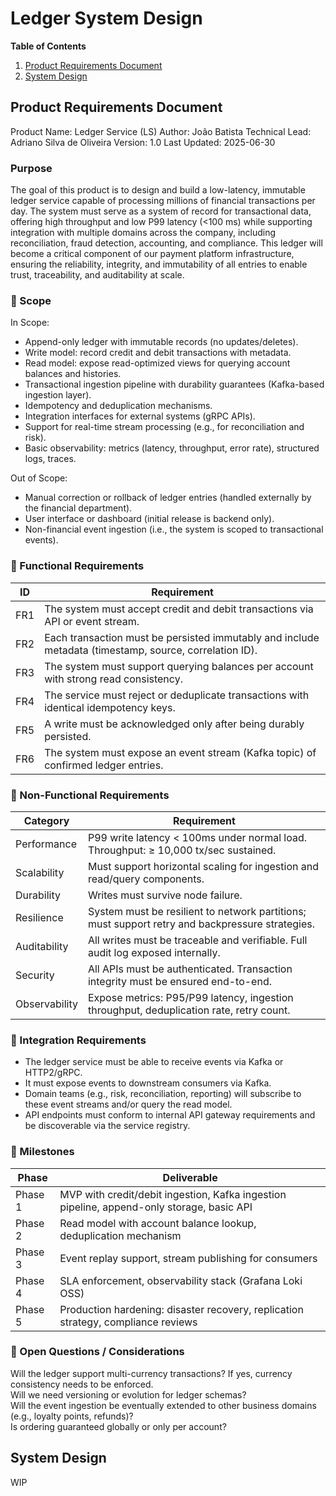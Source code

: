 # Ledger System Design

**Table of Contents**
1. [Product Requirements Document](#PRD)
2. [System Design](#system-design)

   
## <a name="PRD"></a> Product Requirements Document 
Product Name: Ledger Service (LS)
Author: João Batista
Technical Lead: Adriano Silva de Oliveira
Version: 1.0
Last Updated: 2025-06-30

### Purpose
The goal of this product is to design and build a low-latency, immutable ledger service capable of processing millions of financial transactions per day. The system must serve as a system of record for transactional data, offering high throughput and low P99 latency (<100 ms) while supporting integration with multiple domains across the company, including reconciliation, fraud detection, accounting, and compliance.
This ledger will become a critical component of our payment platform infrastructure, ensuring the reliability, integrity, and immutability of all entries to enable trust, traceability, and auditability at scale.

### 🧩 Scope

In Scope:
- Append-only ledger with immutable records (no updates/deletes).
- Write model: record credit and debit transactions with metadata.
- Read model: expose read-optimized views for querying account balances and histories.
- Transactional ingestion pipeline with durability guarantees (Kafka-based ingestion layer).
- Idempotency and deduplication mechanisms.
- Integration interfaces for external systems (gRPC APIs).
- Support for real-time stream processing (e.g., for reconciliation and risk).
- Basic observability: metrics (latency, throughput, error rate), structured logs, traces.

Out of Scope:
- Manual correction or rollback of ledger entries (handled externally by the financial department).
- User interface or dashboard (initial release is backend only).
- Non-financial event ingestion (i.e., the system is scoped to transactional events).

### 🧪 Functional Requirements
| ID  | Requirement                                                                                            |
| --- | ------------------------------------------------------------------------------------------------------ |
| FR1 | The system must accept credit and debit transactions via API or event stream.                          |
| FR2 | Each transaction must be persisted immutably and include metadata (timestamp, source, correlation ID). |
| FR3 | The system must support querying balances per account with strong read consistency.                    |
| FR4 | The service must reject or deduplicate transactions with identical idempotency keys.                   |
| FR5 | A write must be acknowledged only after being durably persisted.                                       |
| FR6 | The system must expose an event stream (Kafka topic) of confirmed ledger entries.                      |

### 🚦 Non-Functional Requirements
| Category      | Requirement                                                                                     |
| ------------- | ----------------------------------------------------------------------------------------------- |
| Performance   | P99 write latency < 100ms under normal load. Throughput: ≥ 10,000 tx/sec sustained.             |
| Scalability   | Must support horizontal scaling for ingestion and read/query components.                        |
| Durability    | Writes must survive node failure.                                                               |
| Resilience    | System must be resilient to network partitions; must support retry and backpressure strategies. |
| Auditability  | All writes must be traceable and verifiable. Full audit log exposed internally.                 |
| Security      | All APIs must be authenticated. Transaction integrity must be ensured end-to-end.               |
| Observability | Expose metrics: P95/P99 latency, ingestion throughput, deduplication rate, retry count.         |

### 🔗 Integration Requirements
- The ledger service must be able to receive events via Kafka or HTTP2/gRPC.
- It must expose events to downstream consumers via Kafka.
- Domain teams (e.g., risk, reconciliation, reporting) will subscribe to these event streams and/or query the read model.
- API endpoints must conform to internal API gateway requirements and be discoverable via the service registry.

### 🚀 Milestones
| Phase   | Deliverable                                                                               |
| ------- | ----------------------------------------------------------------------------------------- |
| Phase 1 | MVP with credit/debit ingestion, Kafka ingestion pipeline, append-only storage, basic API |
| Phase 2 | Read model with account balance lookup, deduplication mechanism                           |
| Phase 3 | Event replay support, stream publishing for consumers                                     |
| Phase 4 | SLA enforcement, observability stack (Grafana Loki OSS)                                   |
| Phase 5 | Production hardening: disaster recovery, replication strategy, compliance reviews         |

### 📓 Open Questions / Considerations

Will the ledger support multi-currency transactions? If yes, currency consistency needs to be enforced.  
Will we need versioning or evolution for ledger schemas?  
Will the event ingestion be eventually extended to other business domains (e.g., loyalty points, refunds)?  
Is ordering guaranteed globally or only per account?  

## <a name="system-design"></a>  System Design

WIP
